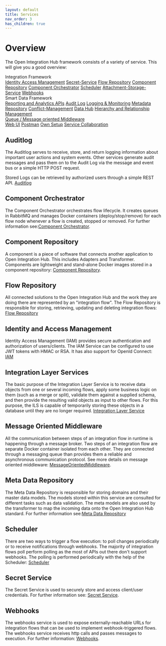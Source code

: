 ```yaml
---
layout: default
title: Services
nav_order: 3
has_children: true
---
```


# Overview

The Open Integration Hub framework consists of a variety of service. This will give you a good overview:

<div class="oih-docs-learn-overview-container">
    <div class="inner-wrapper">
        <div class="column">
            <span class="headline">Integration Framework</span>
            <div class="inner-container">
                <a class="item" href="#">Identity Access Management</a>
                <a class="item" href="#">Secret-Service</a>
                <a class="item" href="#">Flow Repository</a>
                <a class="item" href="#">Component Repository</a>
                <a class="item" href="#">Component Orchestrator</a>
                <a class="item" href="#">Scheduler</a>
                <a class="item" href="#">Attachment-Storage-Service</a>
                <a class="item" href="#">Webhooks</a>
            </div>
        </div>
        <div class="column">
            <span class="headline">Smart Data Framework</span>
            <div class="inner-container">
                <a class="item" href="#" style="flex-basis: calc(100% - 8px)">Reporting and Analytics APIs</a>
                <a class="item" href="#">Audit Log</a>
                <a class="item" href="#">Logging & Monitoring</a>
                <a class="item" href="#">Metadata Repository</a>
                <a class="item" href="#">Conflict-Management</a>
                <a class="item" href="#">Data Hub</a>
                <a class="item" href="#">Hierarchy and Relationship Management</a>
            </div>
        </div>
        <div class="fixed-element">
            <a class="item" href="#">Queue / Message oriented Middleware</a>
        </div>
    </div>
    <div class="container-further">
        <a class="item" href="#">Web UI</a>
        <a class="item" href="#">Postman</a>
        <a class="item" href="#">Own Setup</a>
        <a class="item" href="#">Service Collaboration</a>
    </div>
</div>

## Auditlog
The Auditlog serves to receive, store, and return logging information about important user actions and system events. Other services generate audit messages and pass them on to the Audit Log via the message and event bus or a simple HTTP POST request.

Stored Logs can be retrieved by authorized users through a simple REST API. [Auditlog](https://openintegrationhub.github.io/docs/Services/AuditLog.html)

## Component Orchestrator

The Component Orchestrator orchestrates flow lifecycle. It creates queues in RabbitMQ and manages Docker containers (deploy/stop/remove) for each flow node whenever a flow is created, stopped or removed. For further information see:[Component Orchestrator](https://openintegrationhub.github.io/docs/Services/ComponentOrchestrator.html).

## Component Repository

A component is a piece of software that connects another application to Open Integration Hub. This includes Adapters and Transformer. Components are lightweight and stand-alone Docker images stored in a
component repository: [Component Repository](https://openintegrationhub.github.io/docs/Services/ComponentRepository.html).

## Flow Repository

All connected solutions to the Open Integration Hub and the work they are doing there are represented by an "integration flow". The Flow Repository is responsible for storing, retrieving, updating and deleting integration flows: [Flow Repository](https://openintegrationhub.github.io/docs/Services/FlowRepository.html)

## Identity and Access Management

Identity Access Management (IAM) provides secure authentication and authorization of users/clients. The IAM Service can be configured to use JWT tokens with HMAC or RSA. It has also support for OpenId Connect: [IAM](https://openintegrationhub.github.io/docs/Services/IdentityManagement.html)

## Integration Layer Services

The basic purpose of the Integration Layer Service is to receive data objects from one or several incoming flows, apply some business logic on them (such as a merge or split), validate them against a supplied schema, and then provide the resulting valid objects as input to other flows. For this purpose, the ILS is capable of temporarily storing these objects in a database until they are no longer required. [Integration Layer Service](https://openintegrationhub.github.io/docs/Services/IntegrationLayerService.html)

## Message Oriented Middleware

All the communication between steps of an integration flow in runtime is happening through a message broker. Two steps
of an integration flow are separate Docker container isolated from each other. They are connected through a messaging
queue than provides them a reliable and asynchronous communication protocol. See more details on  message oriented middleware: [MessageOrientedMiddleware](https://openintegrationhub.github.io/docs/Services/MessageOrientedMiddleware.html).

## Meta Data Repository

The Meta Data Repository is responsible for storing domains and their master data models. The models stored within this service are consulted for different tasks such as data validation. The meta models are also used by the transformer to map the incoming data onto the Open Integration Hub standard. For further information see:[Meta Data Repository](https://openintegrationhub.github.io/docs/Services/MetaDataRepository.html)

## Scheduler

There are two ways to trigger a flow execution: to poll changes periodically or to receive notifications through webhooks.
The majority of integration flows poll perform polling as the most of APIs out there don't support webhooks. The polling
is performed periodically with the help of the Scheduler: [Scheduler](https://openintegrationhub.github.io/docs/Services/Scheduler.html)

## Secret Service

The Secret Service is used to  securely store and access client/user credentials. For further information see: [Secret Service](https://openintegrationhub.github.io/docs/Services/SecretService.html).

## Webhooks

The webhooks service is used to expose externally-reachable URLs for integration
flows that can be used to implement webhook-triggered flows. The webhooks service receives http calls and passes messages to execution. For further information: [Webhooks](https://openintegrationhub.github.io/docs/Services/Webhooks.html).
